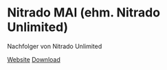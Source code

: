 # Nitrado MAI (ehm. Nitrado Unlimited)
Nachfolger von Nitrado Unlimited

[Website][linktowebsite] [Download][linktodownload]

[linktowebsite]: <https://nitradomai.marcsrv.de/>
[linktodownload]: <https://sourceforge.net/projects/nitrado-mai/files/latest/download>
